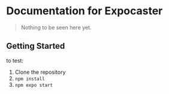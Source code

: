 # Documentation for Expocaster

>Nothing to be seen here yet.

## Getting Started

to test: 
1) Clone the repository
1) ```npm install``` 
1) ```npm expo start```